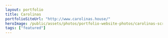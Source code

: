 ```yaml
---
layout: portfolio
title: Carolinas
portfolioSiteUrl: "http://www.carolinas.house/"
heroImage: /public/assets/photos/portfolio-website-photos/carolinas-scr.png
tags: ["featured"]
---
```

